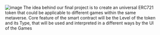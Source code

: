 ![image](https://user-images.githubusercontent.com/33557941/134874496-c2536479-985f-44d0-bc6b-3704f16794da.png)
The idea behind our final project is to create an universal ERC721 token that could be applicable to different games within the same metaverse.
Core feature of the smart contract will be the Level of the token and its Type, that will be used and interpreted in a different ways by the UI of the Games
